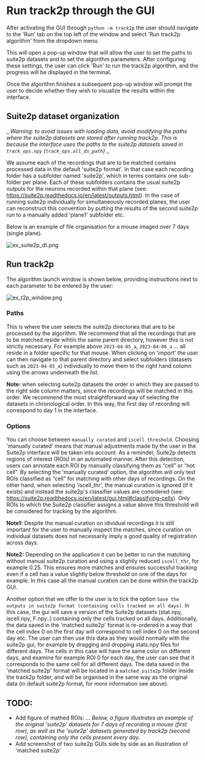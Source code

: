 # Run track2p through the GUI

After activating the GUI through `python -m track2p` the user should navigate to the 'Run' tab on the top left of the window and select 'Run track2p algorithm' from the dropdown menu.

This will open a pop-up window that will allow the user to set the paths to suite2p datasets and to set the algorithm parameters. After configuring these settings, the user can click 'Run' to run the track2p algorithm, and the progress will be displayed in the terminal.

Once the algorithm finishes a subsequent pop-up window will prompt the user to decide whether they wish to visualize the results within the interface.

## Suite2p dataset organization

_ _Warning: to avoid issues with loading data, avoid modifying the paths where the suite2p datasets are stored after running track2p. This is because the interface uses the paths to the suite2p datasets saved in `track_ops.npy` (`track_ops.all_ds_path`)_ _

We assume each of the recordings that are to be matched contains processed data in the default 'suite2p format'. In that case each recording folder has a subfolder named 'suite2p', which in terms contains one sub-folder per plane. Each of these subfolders contains the usual suite2p outputs for the neurons recorded within that plane (see: https://suite2p.readthedocs.io/en/latest/outputs.html). In the case of running suite2p individually for simultaneously recorded planes, the user can reconstruct this convention by putting the results of the second suite2p run to a manually added 'plane1' subfolder etc.

Below is an example of file organisation for a mouse imaged over 7 days (single plane). 

![ex_suite2p_dt.png](media/plots/ex_suite2p_dt.png)

## Run track2p

The algorithm launch window is shown below, providing instructions next to each parameter to be entered by the user:

![ex_t2p_window.png](media/plots/ex_t2p_window.png)

### Paths
This is where the user selects the suite2p directories that are to be processed by the algorithm. We recommend that all the recordings that are to be matched reside wihtin the same parent directory, however this is not strictly necessary. For example above `2023-04-05_a`, `2023-04-06_a` ... all reside in a folder specific for that mouse. When clicking on 'import' the user can then navigate to that parent directory and select subfolders (datasets such as `2023-04-05_a`) individually to move them to the right hand column using the arrows underneath the list.

 **Note:** when selecting suite2p datasets the order in which they are passed to the right side column matters, since the recordings will be matched in this order. We recommend the most straightforward way of selecting the datasets in chronological order. In this way, the first day of recording will correspond to day 1 in the interface. 

### Options

You can choose between `manually curated` and `iscell threshold`. Choosing 'manually curated' means that manual adjustments made by the user in the Suite2p interface will be taken into account. As a reminder, Suite2p detects regions of interest (ROIs) in an automated manner. After this detection, users can annotate each ROI by manually classifying them as “cell” or “not cell”. By selecting the 'manually curated' option, the algorithm will only test ROIs classified as “cell” for matching with other days of recordings. On the other hand, when selecting 'iscell_thr', the manual curation is ignored (if it exists) and instead the suite2p's classifier values are considered (see: https://suite2p.readthedocs.io/en/latest/gui.html#classifying-cells). Only ROIs to which the Suite2p classifier assigns a value above this threshold will be considered for tracking by the algorithm.

**Note1:** Despite the manual curation on idividual recordings it is still important for the user to manually inspect the matches, since curation on individual datasets does not necessarily imply a good quality of registration across days.

**Note2:** Depending on the application it can be better to run the matching without manual suite2p curation and using a slightly reduced `iscell_thr`, for example 0.25. This ensures more matches and ensures successful tracking even if a cell has a value slightly below threshold on one of the days for example. In this case all the manual curation can be done within the track2p GUI.

Another option that we offer to the user is to tick the option `Save the outputs in suite2p format (containing cells tracked on all days)`. In this case, the gui will save a version of the Suite2p datasets (stat.npy, iscell.npy, F.npy..) containing only the cells tracked on all days. Additionally, the data saved in the 'matched suite2p' format is re-ordered in a way that the cell index 0 on the first day will correspond to cell index 0 on the second day etc. The user can then use this data as they would normally with the suite2p gui, for example by dragging and dropping stats.npy files for different days. The cells in this case will have the same color on different days, and examine for example ROI 0 for each day, the user can see that it corresponds to the same cell for all different days. The data saved in the 'matched suite2p' format will be located in a  `matched_suite2p` folder inside the track2p folder, and will be organised in the same way as the original data (in default suite2p format, for more information see above).

## TODO:
- Add figure of mathed ROIs: ... _Below, a figure illustrates an example of the original 'suite2p' datasets for 7 days of recording a mouse (first row), as well as the 'suite2p' datasets generated by track2p (second row), containing only the cells present every day._
- Add screenshot of two suite2p GUIs side by side as an illustration of 'matched suite2p'